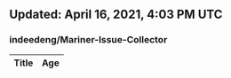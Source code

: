 ## Updated: April 16, 2021, 4:03 PM UTC


### indeedeng/Mariner-Issue-Collector
|**Title**|**Age**|
|:----|:----|